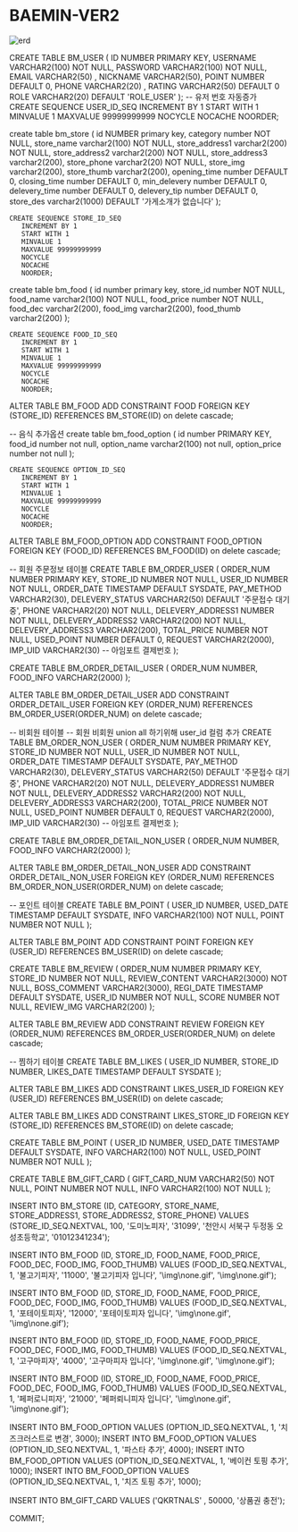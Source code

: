 # BAEMIN-VER2


![erd](https://user-images.githubusercontent.com/90321316/143839025-c1fd246b-3554-4bf0-a7f8-606f241b0f3a.png)



  CREATE TABLE BM_USER (
    ID NUMBER PRIMARY KEY,
    USERNAME VARCHAR2(100) NOT NULL,
    PASSWORD VARCHAR2(100) NOT NULL,
    EMAIL VARCHAR2(50) ,
    NICKNAME VARCHAR2(50),
    POINT NUMBER DEFAULT 0,
    PHONE VARCHAR2(20) ,
    RATING VARCHAR2(50) DEFAULT 0
    ROLE VARCHAR2(20) DEFAULT 'ROLE_USER'
); 
    -- 유저 번호 자동증가    
    CREATE SEQUENCE USER_ID_SEQ
       INCREMENT BY 1
       START WITH 1
       MINVALUE 1
       MAXVALUE 99999999999
       NOCYCLE
       NOCACHE
       NOORDER;


create table bm_store (
    id NUMBER primary key,
    category number NOT NULL,
    store_name varchar2(100) NOT NULL,
    store_address1 varchar2(200) NOT NULL,
    store_address2 varchar2(200) NOT NULL,
    store_address3 varchar2(200),
    store_phone varchar2(20) NOT NULL,
    store_img varchar2(200),
    store_thumb varchar2(200),
    opening_time number DEFAULT 0,
    closing_time number DEFAULT 0,
    min_delevery number DEFAULT 0,
    delevery_time number DEFAULT 0,
    delevery_tip number  DEFAULT 0,
    store_des varchar2(1000) DEFAULT '가게소개가 없습니다'
);

    CREATE SEQUENCE STORE_ID_SEQ
       INCREMENT BY 1
       START WITH 1
       MINVALUE 1
       MAXVALUE 99999999999
       NOCYCLE
       NOCACHE
       NOORDER;

create table bm_food (
    id number primary key,
    store_id number NOT NULL,
    food_name varchar2(100) NOT NULL,
    food_price number NOT NULL,
    food_dec varchar2(200), 
    food_img varchar2(200),
    food_thumb varchar2(200)
);

    CREATE SEQUENCE FOOD_ID_SEQ
       INCREMENT BY 1
       START WITH 1
       MINVALUE 1
       MAXVALUE 99999999999
       NOCYCLE
       NOCACHE
       NOORDER;
       
ALTER TABLE BM_FOOD
ADD CONSTRAINT FOOD
FOREIGN KEY (STORE_ID)
REFERENCES BM_STORE(ID)
on delete cascade;


-- 음식 추가옵션
create table bm_food_option (
    id number PRIMARY KEY, 
    food_id number not null,
    option_name varchar2(100) not null,
    option_price number not null
);

    CREATE SEQUENCE OPTION_ID_SEQ
       INCREMENT BY 1
       START WITH 1
       MINVALUE 1
       MAXVALUE 99999999999
       NOCYCLE
       NOCACHE
       NOORDER;    
    
    
ALTER TABLE BM_FOOD_OPTION
ADD CONSTRAINT FOOD_OPTION
FOREIGN KEY (FOOD_ID)
REFERENCES BM_FOOD(ID)
on delete cascade;



-- 회원 주문정보 테이블
CREATE TABLE BM_ORDER_USER (
    ORDER_NUM NUMBER PRIMARY KEY,
    STORE_ID NUMBER NOT NULL,
    USER_ID NUMBER NOT NULL,
    ORDER_DATE TIMESTAMP DEFAULT SYSDATE,
    PAY_METHOD VARCHAR2(30),
    DELEVERY_STATUS VARCHAR2(50) DEFAULT '주문접수 대기 중',
    PHONE VARCHAR2(20) NOT NULL,
    DELEVERY_ADDRESS1 NUMBER NOT NULL,
    DELEVERY_ADDRESS2 VARCHAR2(200) NOT NULL,
    DELEVERY_ADDRESS3 VARCHAR2(200),
    TOTAL_PRICE NUMBER NOT NULL,
    USED_POINT NUMBER DEFAULT 0,
    REQUEST VARCHAR2(2000),
    IMP_UID VARCHAR2(30) -- 아임포트 결제번호
);


CREATE TABLE BM_ORDER_DETAIL_USER (
    ORDER_NUM NUMBER,
    FOOD_INFO VARCHAR2(2000)
);


ALTER TABLE BM_ORDER_DETAIL_USER
ADD CONSTRAINT ORDER_DETAIL_USER
FOREIGN KEY (ORDER_NUM)
REFERENCES BM_ORDER_USER(ORDER_NUM)
on delete cascade;






-- 비회원 테이블
-- 회원 비회원 union all 하기위해 user_id 컬럼 추가
CREATE TABLE BM_ORDER_NON_USER (
    ORDER_NUM NUMBER PRIMARY KEY,
    STORE_ID NUMBER NOT NULL,
    USER_ID NUMBER NOT NULL,
    ORDER_DATE TIMESTAMP DEFAULT SYSDATE,
    PAY_METHOD VARCHAR2(30),
    DELEVERY_STATUS VARCHAR2(50) DEFAULT '주문접수 대기 중',
    PHONE VARCHAR2(20) NOT NULL,
    DELEVERY_ADDRESS1 NUMBER NOT NULL,
    DELEVERY_ADDRESS2 VARCHAR2(200) NOT NULL,
    DELEVERY_ADDRESS3 VARCHAR2(200),
    TOTAL_PRICE NUMBER NOT NULL,
    USED_POINT NUMBER DEFAULT 0,
    REQUEST VARCHAR2(2000),
    IMP_UID VARCHAR2(30) -- 아임포트 결제번호
);



CREATE TABLE BM_ORDER_DETAIL_NON_USER (
    ORDER_NUM NUMBER,
    FOOD_INFO VARCHAR2(2000)
);

ALTER TABLE BM_ORDER_DETAIL_NON_USER
ADD CONSTRAINT ORDER_DETAIL_NON_USER
FOREIGN KEY (ORDER_NUM)
REFERENCES BM_ORDER_NON_USER(ORDER_NUM)
on delete cascade;




-- 포인트 테이블
CREATE TABLE BM_POINT (
    USER_ID NUMBER,
    USED_DATE TIMESTAMP DEFAULT SYSDATE,
    INFO VARCHAR2(100) NOT NULL,
    POINT NUMBER NOT NULL
);

ALTER TABLE BM_POINT
ADD CONSTRAINT POINT
FOREIGN KEY (USER_ID)
REFERENCES BM_USER(ID)
on delete cascade;





CREATE TABLE BM_REVIEW (
    ORDER_NUM NUMBER PRIMARY KEY,
    STORE_ID NUMBER NOT NULL,
    REVIEW_CONTENT VARCHAR2(3000) NOT NULL,
    BOSS_COMMENT VARCHAR2(3000),
    REGI_DATE TIMESTAMP DEFAULT SYSDATE,
    USER_ID NUMBER NOT NULL,
    SCORE NUMBER NOT NULL,
    REVIEW_IMG VARCHAR2(200) 
);

ALTER TABLE BM_REVIEW
ADD CONSTRAINT REVIEW
FOREIGN KEY (ORDER_NUM)
REFERENCES BM_ORDER_USER(ORDER_NUM)
on delete cascade;




-- 찜하기 테이블
CREATE TABLE BM_LIKES (
    USER_ID NUMBER,
    STORE_ID NUMBER,
    LIKES_DATE TIMESTAMP DEFAULT SYSDATE
);

ALTER TABLE BM_LIKES
ADD CONSTRAINT LIKES_USER_ID
FOREIGN KEY (USER_ID)
REFERENCES BM_USER(ID)
on delete cascade;

ALTER TABLE BM_LIKES
ADD CONSTRAINT LIKES_STORE_ID
FOREIGN KEY (STORE_ID)
REFERENCES BM_STORE(ID)
on delete cascade;

CREATE TABLE BM_POINT (
    USER_ID NUMBER,
    USED_DATE TIMESTAMP DEFAULT SYSDATE,
    INFO VARCHAR2(100) NOT NULL,
    USED_POINT NUMBER NOT NULL
);


CREATE TABLE BM_GIFT_CARD (
    GIFT_CARD_NUM VARCHAR2(50) NOT NULL,
    POINT NUMBER NOT NULL,
    INFO VARCHAR2(100) NOT NULL
);





INSERT INTO BM_STORE (ID, CATEGORY, STORE_NAME, STORE_ADDRESS1, STORE_ADDRESS2, STORE_PHONE) VALUES (STORE_ID_SEQ.NEXTVAL, 100, '도미노피자', '31099', '천안시 서북구 두정동 오성초등학교', '01012341234');



INSERT INTO BM_FOOD (ID, STORE_ID, FOOD_NAME, FOOD_PRICE, FOOD_DEC, FOOD_IMG, FOOD_THUMB) 
VALUES (FOOD_ID_SEQ.NEXTVAL, 1, '불고기피자', '11000', '불고기피자 입니다', '\img\none.gif', '\img\none.gif');

INSERT INTO BM_FOOD (ID, STORE_ID, FOOD_NAME, FOOD_PRICE, FOOD_DEC, FOOD_IMG, FOOD_THUMB) 
VALUES (FOOD_ID_SEQ.NEXTVAL, 1, '포테이토피자', '12000', '포테이토피자 입니다', '\img\none.gif', '\img\none.gif');

INSERT INTO BM_FOOD (ID, STORE_ID, FOOD_NAME, FOOD_PRICE, FOOD_DEC, FOOD_IMG, FOOD_THUMB) 
VALUES (FOOD_ID_SEQ.NEXTVAL, 1, '고구마피자', '4000', '고구마피자 입니다', '\img\none.gif', '\img\none.gif');

INSERT INTO BM_FOOD (ID, STORE_ID, FOOD_NAME, FOOD_PRICE, FOOD_DEC, FOOD_IMG, FOOD_THUMB) 
VALUES (FOOD_ID_SEQ.NEXTVAL, 1, '페퍼로니피자', '21000', '페퍼뢰니피자 입니다', '\img\none.gif', '\img\none.gif');



INSERT INTO BM_FOOD_OPTION VALUES (OPTION_ID_SEQ.NEXTVAL, 1, '치즈크러스트로 변경', 3000);
INSERT INTO BM_FOOD_OPTION VALUES (OPTION_ID_SEQ.NEXTVAL, 1, '파스타 추가', 4000);
INSERT INTO BM_FOOD_OPTION VALUES (OPTION_ID_SEQ.NEXTVAL, 1, '베이컨 토핑 추가', 1000);
INSERT INTO BM_FOOD_OPTION VALUES (OPTION_ID_SEQ.NEXTVAL, 1, '치즈 토핑 추가', 1000);

INSERT INTO BM_GIFT_CARD VALUES ('QKRTNALS' , 50000, '상품권 충전');


COMMIT;

